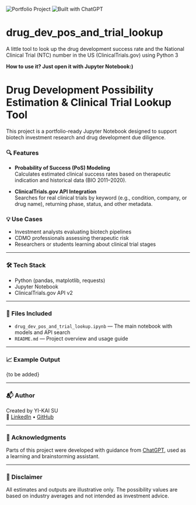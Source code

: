 ![Portfolio Project](https://img.shields.io/badge/Portfolio_Project-Biotech__PoS__Model-blueviolet?style=for-the-badge)
![Built with ChatGPT](https://img.shields.io/badge/Built%20with-ChatGPT-4B8BBE?style=for-the-badge&logo=openai&logoColor=white)

# drug_dev_pos_and_trial_lookup
A little tool to look up the drug development success rate and the National Clinical Trial (NTC) number in the US (ClinicalTrials.gov) using Python 3

**How to use it? Just open it with Jupyter Notebook:)**

# Drug Development Possibility Estimation & Clinical Trial Lookup Tool

This project is a portfolio-ready Jupyter Notebook designed to support biotech investment research and drug development due diligence.

### 🔍 Features

- **Probability of Success (PoS) Modeling**  
  Calculates estimated clinical success rates based on therapeutic indication and historical data (BIO 2011–2020).

- **ClinicalTrials.gov API Integration**  
  Searches for real clinical trials by keyword (e.g., condition, company, or drug name), returning phase, status, and other metadata.

### 💡 Use Cases

- Investment analysts evaluating biotech pipelines  
- CDMO professionals assessing therapeutic risk  
- Researchers or students learning about clinical trial stages

---

### 🛠️ Tech Stack

- Python (pandas, matplotlib, requests)
- Jupyter Notebook
- ClinicalTrials.gov API v2

---

### 📁 Files Included

- `drug_dev_pos_and_trial_lookup.ipynb` — The main notebook with models and API search
- `README.md` — Project overview and usage guide

---

### 📈 Example Output
{to be added}


---

### 📬 Author

Created by YI-KAI SU  
🔗 [LinkedIn](https://www.linkedin.com/in/yi-kai-su-ai-r-data/) • [GitHub](https://github.com/yikai82)

---

### 🙏 Acknowledgments

Parts of this project were developed with guidance from [ChatGPT](https://chat.openai.com), used as a learning and brainstorming assistant.


---

### 📌 Disclaimer

All estimates and outputs are illustrative only. The possibility values are based on industry averages and not intended as investment advice.

